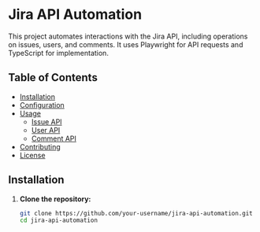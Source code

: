 # Jira API Automation

This project automates interactions with the Jira API, including operations on issues, users, and comments. It uses Playwright for API requests and TypeScript for implementation.

## Table of Contents

- [Installation](#installation)
- [Configuration](#configuration)
- [Usage](#usage)
  - [Issue API](#issue-api)
  - [User API](#user-api)
  - [Comment API](#comment-api)
- [Contributing](#contributing)
- [License](#license)

## Installation

1. **Clone the repository:**

   ```bash
   git clone https://github.com/your-username/jira-api-automation.git
   cd jira-api-automation
